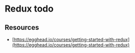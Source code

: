 # Redux todo

## Resources
- [https://egghead.io/courses/getting-started-with-redux](https://egghead.io/courses/getting-started-with-redux)
